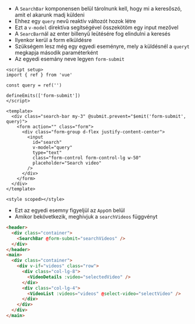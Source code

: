 - A `SearchBar` komponensen belül tárolnunk kell, hogy mi a keresőszó, amit el akarunk madj küldeni
- Ehhez egy `query` nevű reaktív változót hozok létre
- Ezt a `v-model` direktíva segítségével összekötöm egy input mezővel
- A `SearcBar`nál az enter billenyű leütésére fog elindulni a keresés
- Ilyenkor kerül a form elküldésre
- Szükségem lesz még egy egyedi eseményre, mely a küldésnél a `queryt` megkapja második paraméterként
- Az egyedi esemány neve legyen `form-submit`

```vue
<script setup>
import { ref } from 'vue'

const query = ref('')

defineEmits(['form-submit'])
</script>

<template>
  <div class="search-bar my-3" @submit.prevent="$emit('form-submit', query)">
    <form action="" class="form">
      <div class="form-group d-flex justify-content-center">
        <input
          id="search"
          v-model="query"
          type="text"
          class="form-control form-control-lg w-50"
          placeholder="Search video"
        />
      </div>
    </form>
  </div>
</template>

<style scoped></style>
```

- Ezt az egyedi esemny figyeljül az `App`on belül
- Amikor bekövetkezik, meghívjuk a `searchVideos` függvényt

```html
<header>
  <div class="container">
    <SearchBar @form-submit="searchVideos" />
  </div>
</header>
<main>
  <div class="container">
    <div v-if="videos" class="row">
      <div class="col-lg-8">
        <VideoDetails :video="selectedVideo" />
      </div>
      <div class="col-lg-4">
        <VideoList :videos="videos" @select-video="selectVideo" />
      </div>
    </div>
  </div>
</main>
```
